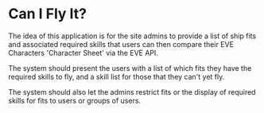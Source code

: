 Can I Fly It?
=========

The idea of this application is for the site admins to provide a list of ship fits and associated required skills that users can then compare their EVE Characters 'Character Sheet' via the EVE API.

The system should present the users with a list of which fits they have the required skills to fly, and a skill list for those that they can't yet fly.

The system should also let the admins restrict fits or the display of required skills for fits to users or groups of users.

